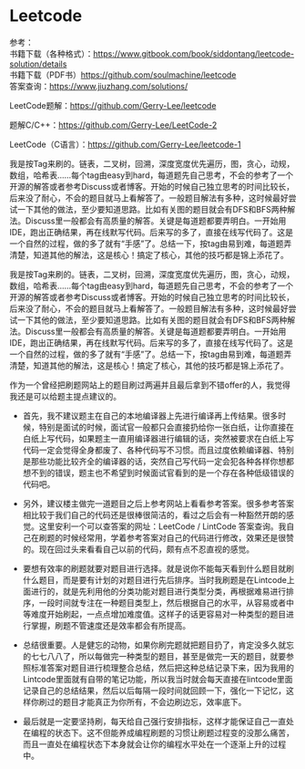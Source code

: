 # Leetcode

> 
参考：  
书籍下载（各种格式）：https://www.gitbook.com/book/siddontang/leetcode-solution/details  
书籍下载（PDF书）https://github.com/soulmachine/leetcode  
答案查询：https://www.jiuzhang.com/solutions/

LeetCode题解：https://github.com/Gerry-Lee/leetcode

题解C/C\+\+：https://github.com/Gerry-Lee/LeetCode-2

LeetCode（C语言）：https://github.com/Gerry-Lee/leetcode-1

我是按Tag来刷的。链表，二叉树，回溯，深度宽度优先遍历，图，贪心，动规，数组，哈希表……每个tag由easy到hard，每道题先自己思考，不会的参考了一个开源的解答或者参考Discuss或者博客。开始的时候自己独立思考的时间比较长，后来没了耐心，不会的题目就马上看解答了。一般题目解法有多种，这时候最好尝试一下其他的做法，至少要知道思路。比如有关图的题目就会有DFS和BFS两种解法。Discuss里一般都会有高质量的解答。关键是每道题都要弄明白。一开始用IDE，跑出正确结果，再在线默写代码。后来写的多了，直接在线写代码了。这是一个自然的过程，做的多了就有“手感”了。总结一下，按tag由易到难，每道题弄清楚，知道其他的解法，这是核心！搞定了核心，其他的技巧都是锦上添花了。

我是按Tag来刷的。链表，二叉树，回溯，深度宽度优先遍历，图，贪心，动规，数组，哈希表……每个tag由easy到hard，每道题先自己思考，不会的参考了一个开源的解答或者参考Discuss或者博客。开始的时候自己独立思考的时间比较长，后来没了耐心，不会的题目就马上看解答了。一般题目解法有多种，这时候最好尝试一下其他的做法，至少要知道思路。比如有关图的题目就会有DFS和BFS两种解法。Discuss里一般都会有高质量的解答。关键是每道题都要弄明白。一开始用IDE，跑出正确结果，再在线默写代码。后来写的多了，直接在线写代码了。这是一个自然的过程，做的多了就有“手感”了。总结一下，按tag由易到难，每道题弄清楚，知道其他的解法，这是核心！搞定了核心，其他的技巧都是锦上添花了。

作为一个曾经把刷题网站上的题目刷过两遍并且最后拿到不错offer的人，我觉得我还是可以给题主提点建议的。

- 首先，我不建议题主在自己的本地编译器上先进行编译再上传结果。很多时候，特别是面试的时候，面试官一般都只会直接扔给你一张白纸，让你直接在白纸上写代码，如果题主一直用编译器进行编辑的话，突然被要求在白纸上写代码一定会觉得全身都废了、各种代码写不习惯。而且过度依赖编译器、特别是那些功能比较齐全的编译器的话，突然自己写代码一定会犯各种各样你想都想不到的错误，题主也不希望到时候面试官看到的是一个存在各种低级错误的代码吧。

- 另外，建议楼主做完一道题目之后上参考网站上看看参考答案。很多参考答案相比较于我们自己的代码还是很棒很简洁的，看过之后会有一种豁然开朗的感觉。这里安利一个可以查答案的网址：LeetCode / LintCode 答案查询。我自己在刷题的时候经常用，学着参考答案对自己的代码进行修改，效果还是很赞的。现在回过头来看看自己以前的代码，颇有点不忍直视的感觉。

- 要想有效率的刷题就要对题目进行选择。就是说你不能每天看到什么题目就刷什么题目，而是要有计划的对题目进行先后排序。当时我刷题是在Lintcode上面进行的，就是先利用他的分类功能对题目进行类型分类，再根据难易进行排序，一段时间就专注在一种题目类型上，然后根据自己的水平，从容易或者中等难度开始刷起，一点点增加难度值。这样子的话更容易对一种类型的题目进行掌握，刷题不管速度还是效率都会有所提高。

- 总结很重要。人是健忘的动物，如果你刷完题就把题目扔了，肯定没多久就忘的七七八八了，所以每做完一种类型的题目，甚至是做完一天的题目，就要参照标准答案对题目进行梳理整合总结，然后把这种总结记录下来，因为我用的Lintcode里面就有自带的笔记功能，所以我当时就会每天直接在lintcode里面记录自己的总结结果，然后以后每隔一段时间就回顾一下，强化一下记忆，这样你刷过的题目才能真正为你所有，不会边刷边忘，效率底下。

- 最后就是一定要坚持刷，每天给自己强行安排指标，这样才能保证自己一直处在编程的状态下。这不但能养成编程刷题的习惯让刷题过程变的没那么痛苦，而且一直处在编程状态下本身就会让你的编程水平处在一个逐渐上升的过程中。